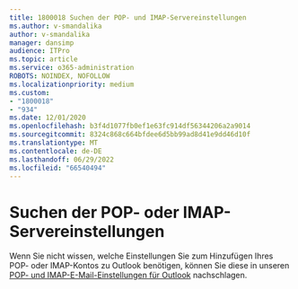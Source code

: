 ```yaml
---
title: 1800018 Suchen der POP- und IMAP-Servereinstellungen
ms.author: v-smandalika
author: v-smandalika
manager: dansimp
audience: ITPro
ms.topic: article
ms.service: o365-administration
ROBOTS: NOINDEX, NOFOLLOW
ms.localizationpriority: medium
ms.custom:
- "1800018"
- "934"
ms.date: 12/01/2020
ms.openlocfilehash: b3f4d1077fb0ef1e63fc914df56344206a2a9014
ms.sourcegitcommit: 8324c868c664bfdee6d5bb99ad8d41e9dd46d10f
ms.translationtype: MT
ms.contentlocale: de-DE
ms.lasthandoff: 06/29/2022
ms.locfileid: "66540494"
---
```

# <a name="find-your-pop-or-imap-server-settings"></a>Suchen der POP- oder IMAP-Servereinstellungen

Wenn Sie nicht wissen, welche Einstellungen Sie zum Hinzufügen Ihres POP- oder IMAP-Kontos zu Outlook benötigen, können Sie diese in unseren [POP- und IMAP-E-Mail-Einstellungen für Outlook](https://support.microsoft.com/office/pop-imap-and-smtp-settings-8361e398-8af4-4e97-b147-6c6c4ac95353) nachschlagen.
  
 